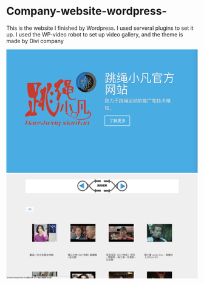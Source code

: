 # Company-website-wordpress-

This is the website I finished by Wordpress. I used serveral plugins to set it up.
I used the WP-video robot to set up video gallery, and the theme is made by Divi company

<img src="https://github.com/xudawww/Company-website-wordpress-/blob/master/1508785968242.jpg">



<img src="https://github.com/xudawww/Company-website-wordpress-/blob/master/Screen%20Shot%202017-10-23%20at%203.17.36%20PM.png">
